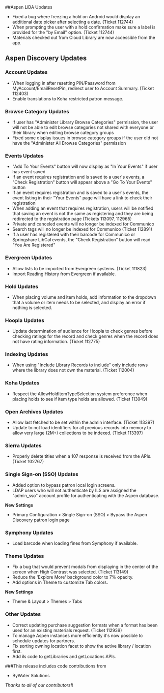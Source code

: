 ##Aspen LiDA Updates
- Fixed a bug where freezing a hold on Android would display an additional date picker after selecting a date. (Ticket 112744)
- When prompting the user with a hold confirmation make sure a label is provided for the "by Email" option. (Ticket 112744)
- Materials checked out from Cloud Library are now accessible from the app.

## Aspen Discovery Updates

### Account Updates
- When logging in after resetting PIN/Password from MyAccount/EmailResetPin, redirect user to Account Summary. (Ticket 112403)
- Enable translations to Koha restricted patron message.

### Browse Category Updates
- If user has "Administer Library Browse Categories" permission, the user will not be able to edit browse categories not shared with everyone or their library when editing browse category groups
- Fixed some display issues in browse category groups if the user did not have the "Administer All Browse Categories" permission

### Events Updates
- "Add To Your Events" button will now display as "In Your Events" if user has event saved
- If an event requires registration and is saved to a user's events, a "Check Registration" button will appear above a "Go To Your Events" button
- If an event requires registration and is saved to a user's events, the event listing in their "Your Events" page will have a link to check their registration
- When adding an event that requires registration, users will be notified that saving an event is not the same as registering and they are being redirected to the registration page (Tickets 113097, 112965)
- Private and canceled events will no longer be indexed for Communico
- Search tags will no longer be indexed for Communico (Ticket 112891)
- If a user has registered with their barcode for Communico or Springshare LibCal events, the "Check Registration" button will read "You Are Registered"

### Evergreen Updates
- Allow lists to be imported from Evergreen systems. (Ticket 111823)
- Import Reading History from Evergreen if available.

### Hold Updates
- When placing volume and item holds, add information to the dropdown that a volume or item needs to be selected, and display an error if nothing is selected. 

### Hoopla Updates
- Update determination of audience for Hoopla to check genres before checking ratings for the record and check genres when the record does not have rating information. (Ticket 112775) 

### Indexing Updates
- When using "Include Library Records to include" only include rows where the library does not own the material. (Ticket 112004)

### Koha Updates
- Respect the  AllowHoldItemTypeSelection system preference when placing holds to see if item type holds are allowed. (Ticket 113049)

### Open Archives Updates
- Allow last fetched to be set within the admin interface. (Ticket 113397)
- Update to not load identifiers for all previous records into memory to allow very large (2M+) collections to be indexed. (Ticket 113397)  

### Sierra Updates
- Properly delete titles when a 107 response is received from the APIs. (Ticket 102767)

### Single Sign-on (SSO) Updates
- Added option to bypass patron local login screens.
- LDAP users who will not authenticate by ILS are assigned the "admin_sso" account profile for authenticating with the Aspen database.

**New Settings**
- Primary Configuration > Single Sign-on (SSO) > Bypass the Aspen Discovery patron login page

### Symphony Updates
- Load barcode when loading fines from Symphony if available. 

### Theme Updates
- Fix a bug that would prevent modals from displaying in the center of the screen when High Contrast was selected. (Ticket 113149)
- Reduce the 'Explore More' background color to 7% opacity.
- Add options in Theme to customize Tab colors.

**New Settings**
- Theme & Layout > Themes > Tabs

### Other Updates
- Correct updating purchase suggestion formats when a format has been used for an existing materials request. (Ticket 112939)
- To manage Aspen instances more efficiently it's now possible to schedule updates for partners.
- Fix sorting owning location facet to show the active library / location first. 
- Add ils code to getLibraries and getLocations APIs.

###This release includes code contributions from
- ByWater Solutions

_Thanks to all of our contributors!!_